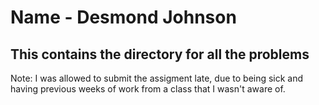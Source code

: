 # Name - Desmond Johnson

## This contains the directory for all the problems

Note: I was allowed to submit the assigment late, due to being sick and having previous weeks of work from a class that I wasn't aware of. 
